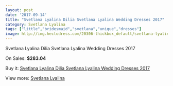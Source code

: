 ```yaml
---
layout: post
date: '2017-09-14'
title: "Svetlana Lyalina Dilia Svetlana Lyalina Wedding Dresses 2017"
category: Svetlana Lyalina
tags: ["little","bridesmaid","svetlana","unique","dresses"]
image: http://img.hectodress.com/20306-thickbox_default/svetlana-lyalina-dilia-svetlana-lyalina-wedding-dresses-2013.jpg
---
```

Svetlana Lyalina Dilia Svetlana Lyalina Wedding Dresses 2017

On Sales: **$283.04**
<a href="https://www.hectodress.com/svetlana-lyalina/9413-svetlana-lyalina-dilia-svetlana-lyalina-wedding-dresses-2013.html"><amp-img layout="responsive" width="600" height="600" src="//img.hectodress.com/20306-thickbox_default/svetlana-lyalina-dilia-svetlana-lyalina-wedding-dresses-2013.jpg" alt="Svetlana Lyalina Dilia Svetlana Lyalina Wedding Dresses 2017 0" /></a>
<a href="https://www.hectodress.com/svetlana-lyalina/9413-svetlana-lyalina-dilia-svetlana-lyalina-wedding-dresses-2013.html"><amp-img layout="responsive" width="600" height="600" src="//img.hectodress.com/20307-thickbox_default/svetlana-lyalina-dilia-svetlana-lyalina-wedding-dresses-2013.jpg" alt="Svetlana Lyalina Dilia Svetlana Lyalina Wedding Dresses 2017 1" /></a>

Buy it: [Svetlana Lyalina Dilia Svetlana Lyalina Wedding Dresses 2017](https://www.hectodress.com/svetlana-lyalina/9413-svetlana-lyalina-dilia-svetlana-lyalina-wedding-dresses-2013.html "Svetlana Lyalina Dilia Svetlana Lyalina Wedding Dresses 2017")

View more: [Svetlana Lyalina](https://www.hectodress.com/156-svetlana-lyalina "Svetlana Lyalina")
